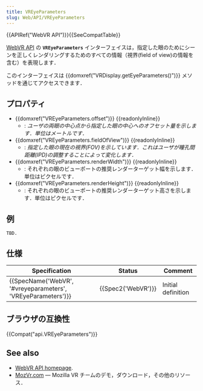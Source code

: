```yaml
---
title: VREyeParameters
slug: Web/API/VREyeParameters
---
```


{{APIRef("WebVR API")}}{{SeeCompatTable}}

[WebVR API](/ja/docs/Web/API/WebVR_API) の **`VREyeParameters`** インターフェイスは，指定した眼のためにシーンを正しくレンダリングするためのすべての情報（視界(field of view)の情報を含む）を表現します．

このインターフェイスは {{domxref("VRDisplay.getEyeParameters()")}} メソッドを通じてアクセスできます．

## プロパティ

- {{domxref("VREyeParameters.offset")}} {{readonlyInline}}
  - : _ユーザの両眼の中心点から指定した眼の中心へのオフセット量を示します．単位はメートルです．_
- {{domxref("VREyeParameters.fieldOfView")}} {{readonlyInline}}
  - : _指定した眼の現在の視界(FOV)を示しています．これはユーザが瞳孔間距離(IPD)の調整することによって変化します．_
- {{domxref("VREyeParameters.renderWidth")}} {{readonlyInline}}
  - : それぞれの眼のビューポートの推奨レンダーターゲット幅を示します．単位はピクセルです．
- {{domxref("VREyeParameters.renderHeight")}} {{readonlyInline}}
  - : それぞれの眼のビューポートの推奨レンダーターゲット高さを示します．単位はピクセルです．

## 例

```
TBD.
```

## 仕様

| Specification                                                                    | Status                   | Comment            |
| -------------------------------------------------------------------------------- | ------------------------ | ------------------ |
| {{SpecName('WebVR', '#vreyeparameters', 'VREyeParameters')}} | {{Spec2('WebVR')}} | Initial definition |

## ブラウザの互換性

{{Compat("api.VREyeParameters")}}

## See also

- [WebVR API homepage](/ja/docs/Web/API/WebVR_API).
- [MozVr.com](http://mozvr.com/) — Mozilla VR チームのデモ，ダウンロード，その他のリソース．

